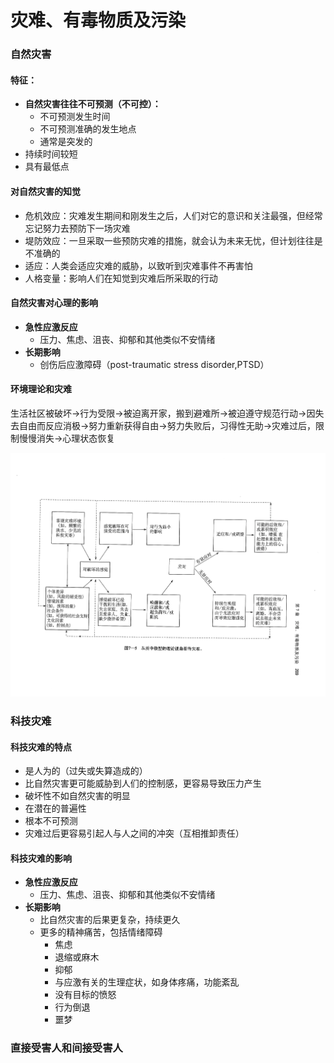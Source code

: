 # 灾难、有毒物质及污染

### 自然灾害

#### **特征**：

- **自然灾害往往不可预测（不可控）：**
  - 不可预测发生时间
  - 不可预测准确的发生地点
  - 通常是突发的
- 持续时间较短
- 具有最低点

#### 对自然灾害的知觉

- 危机效应：灾难发生期间和刚发生之后，人们对它的意识和关注最强，但经常忘记努力去预防下一场灾难
- 堤防效应：一旦采取一些预防灾难的措施，就会认为未来无忧，但计划往往是不准确的
- 适应：人类会适应灾难的威胁，以致听到灾难事件不再害怕
- 人格变量：影响人们在知觉到灾难后所采取的行动

#### 自然灾害对心理的影响

- **急性应激反应**
  - 压力、焦虑、沮丧、抑郁和其他类似不安情绪
- **长期影响**
  - 创伤后应激障碍（post-traumatic stress disorder,PTSD）

#### 环境理论和灾难

生活社区被破坏→行为受限→被迫离开家，搬到避难所→被迫遵守规范行动→因失去自由而反应消极→努力重新获得自由→努力失败后，习得性无助→灾难过后，限制慢慢消失→心理状态恢复

![环境心理学_1](assets/环境心理学_1.png)

### 科技灾难

#### 科技灾难的特点

- 是人为的（过失或失算造成的）
- 比自然灾害更可能威胁到人们的控制感，更容易导致压力产生
- 破坏性不如自然灾害的明显
- 在潜在的普遍性
- 根本不可预测
- 灾难过后更容易引起人与人之间的冲突（互相推卸责任）

#### 科技灾难的影响

- **急性应激反应**
  - 压力、焦虑、沮丧、抑郁和其他类似不安情绪
- **长期影响**
  - 比自然灾害的后果更复杂，持续更久
  - 更多的精神痛苦，包括情绪障碍
    - 焦虑
    - 退缩或麻木
    - 抑郁
    - 与应激有关的生理症状，如身体疼痛，功能紊乱
    - 没有目标的愤怒
    - 行为倒退
    - 噩梦

### 直接受害人和间接受害人



